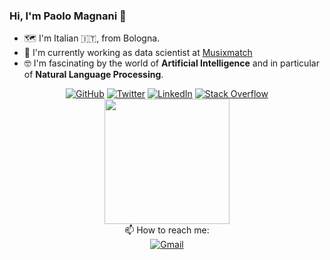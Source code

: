 ### Hi, I'm Paolo Magnani 🤙

- 🗺 I'm Italian 🇮🇹, from Bologna.
- 💼 I'm currently working as data scientist at [Musixmatch](https://www.musixmatch.com/it)
- 🤓 I'm fascinating by the world of **Artificial Intelligence** and in particular of **Natural Language Processing**.

<!--
**paulthemagno/paulthemagno** is a ✨ _special_ ✨ repository because its `README.md` (this file) appears on your GitHub profile.

Here are some ideas to get you started:

- 🔭 I’m currently working on ...
- 🌱 I’m currently learning ...
- 👯 I’m looking to collaborate on ...
- 🤔 I’m looking for help with ...
- 💬 Ask me about ...
- 📫 How to reach me: ...
- 😄 Pronouns: ...
- ⚡ Fun fact: ...
-->

<p align="center">
	<a href="https://github.com/paulthemagno"><img src="https://img.shields.io/badge/GitHub-100000?style=for-the-badge&logo=github&logoColor=white" alt="GitHub"></a>
  <a href="https://twitter.com/paolomagnani95"><img src="https://img.shields.io/badge/Twitter-1DA1F2?style=for-the-badge&logo=twitter&logoColor=white" alt="Twitter"></a>
  <a href="https://www.linkedin.com/in/paolo-magnani-a4209418a/"><img src="https://img.shields.io/badge/LinkedIn-0077B5?style=for-the-badge&logo=linkedin&logoColor=white" alt="LinkedIn"></a>
	<a href="https://stackoverflow.com/users/12569908/paolo-magnani"><img src="https://img.shields.io/badge/Stack_Overflow-FE7A16?style=for-the-badge&logo=stack-overflow&logoColor=white" alt="Stack Overflow"></a>  
  	<br/>
  <img src="https://media-exp1.licdn.com/dms/image/C4E03AQHz3zKCXFP49A/profile-displayphoto-shrink_800_800/0/1563008731720?e=1672272000&v=beta&t=R9aevfz6nkWp1Nktc37ZqPtyva23QS3GAmc2Ho-qlXw" width="200" height="200">
    <br/>
  📫 How to reach me:<br/><a href = "mailto: paul.magnani95@gmail.com"> <img src="https://img.shields.io/badge/Gmail-D14836?style=for-the-badge&logo=gmail&logoColor=white" alt="Gmail"></a>  
</p>
